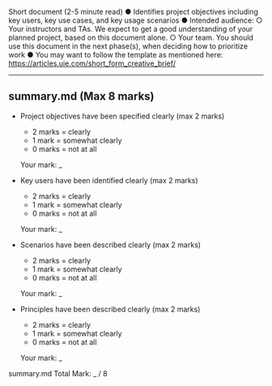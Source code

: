 Short document (2-5 minute read)
● Identifies project objectives including key users, key use cases, and key usage scenarios
● Intended audience:
○ Your instructors and TAs. We expect to get a good understanding of your
planned project, based on this document alone.
○ Your team. You should use this document in the next phase(s), when deciding
how to prioritize work
● You may want to follow the template as mentioned here:
https://articles.uie.com/short_form_creative_brief/

---
## summary.md (Max 8 marks)
  - Project objectives have been specified clearly (max 2 marks)   
    - 2 marks = clearly
    - 1 mark  = somewhat clearly
    - 0 marks = not at all

    Your mark: _

  - Key users have been identified clearly (max 2 marks) 
    - 2 marks = clearly
    - 1 mark  = somewhat clearly
    - 0 marks = not at all

    Your mark: _

  - Scenarios have been described clearly (max 2 marks)    
    - 2 marks = clearly
    - 1 mark  = somewhat clearly
    - 0 marks = not at all

    Your mark: _
    
  - Principles have been described clearly (max 2 marks)
    - 2 marks = clearly
    - 1 mark  = somewhat clearly
    - 0 marks = not at all

    Your mark: _
    
  summary.md Total Mark: _ / 8